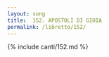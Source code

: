 ```yaml
---
layout: song
title:  152. APOSTOLI DI GIOIA
permalink: /libretto/152/
---
```

{% include canti/152.md %}   